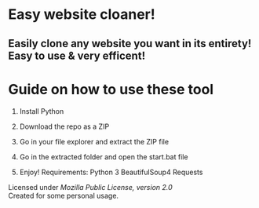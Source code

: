 # Easy website cloaner! 
  
## Easily clone any website you want in its entirety! Easy to use & very efficent! 

# Guide on how to use these tool
  
1. Install Python
 
2. Download the repo as a ZIP   

3. Go in your file explorer and extract the ZIP file
 
4. Go in the extracted folder and open the start.bat file   
 
5. Enjoy! 
Requirements: 
    Python 3
    BeautifulSoup4
    Requests 

Licensed under *Mozilla Public License, version 2.0*   
Created for some personal usage.  